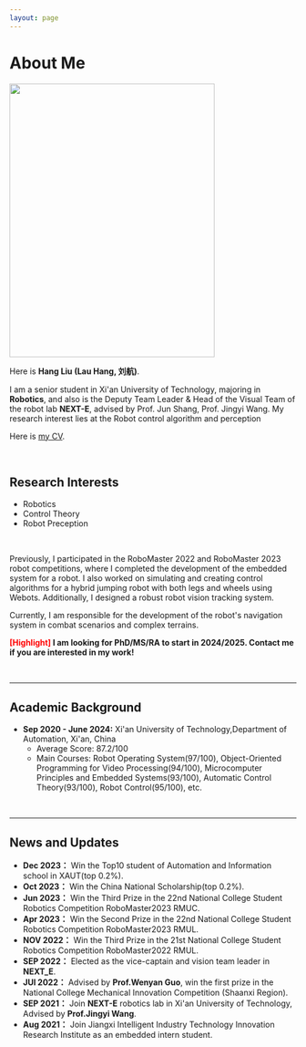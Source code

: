 ```yaml
---
layout: page
---
```


# About Me

<img src="https://66lau.github.io/hangliu1.jpg" class="floatpic" width="360" height="480">

Here is **Hang Liu (Lau Hang, 刘航)**.

<!-- I am a senior student majoring in **Automation Engineering** at Xi'an Jiaotong University, Qian Xuesen Honor College. I'm also a visiting student in UC Berkeley during 2023 Fall. I'm now working with **Berkeley Hybrid Robotics Group** , directed by [Dr. Jun Zeng](https://junzengx14.github.io/), advised by [Prof. Koushil Sreenath](https://hybrid-robotics.berkeley.edu/koushil/). Here is [my CV](https://yihanli126.github.io/file/Yihan_CV.pdf). -->


I am a senior student in Xi'an University of Technology, majoring in **Robotics**, and also is the Deputy Team Leader & Head of the Visual Team of the robot lab **NEXT-E**, advised by Prof. Jun Shang, Prof. Jingyi Wang. My research interest lies at the Robot control algorithm and perception


Here is [my CV](https://66lau.github.io/file/Hangliu_CV.pdf).



<br>

## Research Interests

- Robotics 
- Control Theory
- Robot Preception
<br>

Previously, I participated in the RoboMaster 2022 and RoboMaster 2023 robot competitions, where I completed the development of the embedded system for a robot. I also worked on simulating and creating control algorithms for a hybrid jumping robot with both legs and wheels using Webots. Additionally, I designed a robust robot vision tracking system.

Currently, I am responsible for the development of the robot's navigation system in combat scenarios and complex terrains.


**<font color='red'>[Highlight]</font> I am looking for PhD/MS/RA to start in 2024/2025. Contact me if you are interested in my work!**

<br>

---

## Academic Background
- **Sep 2020 - June 2024:** Xi'an University of Technology,Department of Automation, Xi'an, China
    - Average Score: 87.2/100
    - Main Courses: Robot Operating System(97/100), Object-Oriented Programming for Video Processing(94/100),
Microcomputer Principles and Embedded Systems(93/100), Automatic Control Theory(93/100), Robot
Control(95/100), etc. 


<br>

---

## News and Updates

- **Dec 2023：** Win the Top10 student of Automation and Information school in XAUT(top 0.2%).
- **Oct 2023：** Win the China National Scholarship(top 0.2%).
- **Jun 2023：** Win the Third Prize in the 22nd National College Student Robotics Competition RoboMaster2023 RMUC.
- **Apr 2023：** Win the Second Prize in the 22nd National College Student Robotics Competition RoboMaster2023 RMUL.
- **NOV 2022：** Win the Third Prize in the 21st National College Student Robotics Competition RoboMaster2022 RMUL.
- **SEP 2022：** Elected as the vice-captain and vision team leader in **NEXT_E**.
- **JUl 2022：** Advised by **Prof.Wenyan Guo**, win the first prize in the National College Mechanical Innovation Competition (Shaanxi Region).
- **SEP 2021：** Join **NEXT-E** robotics lab in Xi'an University of Technology, Advised by **Prof.Jingyi Wang**.
- **Aug 2021：** Join Jiangxi Intelligent Industry Technology Innovation Research Institute as an embedded intern student.

